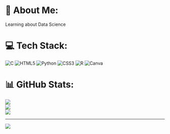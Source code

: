 # 💫 About Me:
Learning about Data Science


# 💻 Tech Stack:
![C](https://img.shields.io/badge/c-%2300599C.svg?style=for-the-badge&logo=c&logoColor=white) ![HTML5](https://img.shields.io/badge/html5-%23E34F26.svg?style=for-the-badge&logo=html5&logoColor=white) ![Python](https://img.shields.io/badge/python-3670A0?style=for-the-badge&logo=python&logoColor=ffdd54) ![CSS3](https://img.shields.io/badge/css3-%231572B6.svg?style=for-the-badge&logo=css3&logoColor=white) ![R](https://img.shields.io/badge/r-%23276DC3.svg?style=for-the-badge&logo=r&logoColor=white) ![Canva](https://img.shields.io/badge/Canva-%2300C4CC.svg?style=for-the-badge&logo=Canva&logoColor=white)
# 📊 GitHub Stats:
![](https://github-readme-stats.vercel.app/api?username=aaaditii&theme=dark&hide_border=false&include_all_commits=false&count_private=false)<br/>
![](https://github-readme-streak-stats.herokuapp.com/?user=aaaditii&theme=dark&hide_border=false)<br/>
![](https://github-readme-stats.vercel.app/api/top-langs/?username=aaaditii&theme=dark&hide_border=false&include_all_commits=false&count_private=false&layout=compact)

---
[![](https://visitcount.itsvg.in/api?id=aaaditii&icon=0&color=0)](https://visitcount.itsvg.in)

<!-- Proudly created with GPRM ( https://gprm.itsvg.in ) -->
